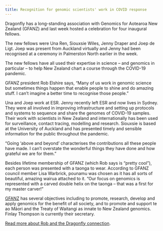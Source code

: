 ```yaml
---
title: Recognition for genomic scientists' work in COVID response
---
```

Dragonfly has a long-standing association with Genomics for Aotearoa New Zealand (GFANZ) and last week hosted a celebration for four inaugural fellows.

<!--more-->

The new fellows were Una Ren, Siouxsie Wiles, Jenny Draper and Joep de Ligt. Joep was present from Auckland virtually and Jenny had been recognised at a ceremony in Palmerston North earlier in the week.

The new fellows have all used their expertise in science – and genomics in particular – to help New Zealand chart a course through the COVID-19 pandemic.

GFANZ president Rob Elshire says, “Many of us work in genomic science but sometimes things happen that enable people to shine and do amazing stuff. I can’t imagine a better time to recognise those people.”

Una and Joep work at ESR. Jenny recently left ESR and now lives in Sydney. They were all involved in improving infrastructure and setting up protocols and systems to sequence and share the genomes of COVID-19 samples. Their work with scientists in New Zealand and internationally has been used for surveillance, contact tracing, modelling and research. Siouxsie is based at the University of Auckland and has presented timely and sensible information for the public throughout the pandemic.

“Going ‘above and beyond’ characterises the contributions all these people have made. I can’t overstate the wonderful things they have done and how grateful we are for them.”

Besides lifetime membership of GFANZ (which Rob says is “pretty cool”), each person was presented with a taonga to wear. According to GFANZ council member Lisa Warbrick, pounamu was chosen as it has all sorts of beautiful, amazing wairua attached to it. “Our focus on genomics is represented with a carved double helix on the taonga – that was a first for my master carver!”

[GFANZ](https://genomics.nz/) has several objectives including to
promote, research, develop and apply genomics for the benefit of all
society, and to promote and support te ao Māori and the Treaty of Waitangi as
innate to New Zealand genomics. Finlay Thompson is currently their secretary. 

[Read more about Rob and the Dragonfly connection](https://www.dragonfly.co.nz/news/2017-08-03-rob-elshire.html).
